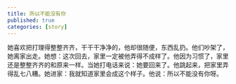 ```yaml
---
title: 所以不能没有你
published: true
categories: [story]
---
```


她喜欢把打理得整整齐齐，干干干净净的，他却很随便，东西乱扔。他们吵架了，她离家出走。她想：这次回去，家里一定被他弄得不成样了。他因为习惯了，家里还是整整齐齐的和原来一样。当她打电话来说：她要回来了。他跳起来，把家里弄得乱七八糟。她进家：我就知道家里会成这个样子。他说：所以不能没有你呀。

